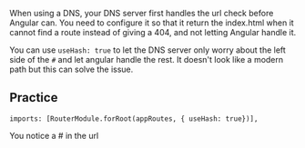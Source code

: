 When using a DNS, your DNS server first handles the url check before Angular can. You need to configure it so that it return the index.html when it cannot find a route instead of giving a 404, and not letting Angular handle it. 

You can use `useHash: true` to let the DNS server only worry about the left side of the `#` and let angular handle the rest. It doesn't look like a modern path but this can solve the issue.

## Practice

`imports: [RouterModule.forRoot(appRoutes, { useHash: true})],`

You notice a # in the url